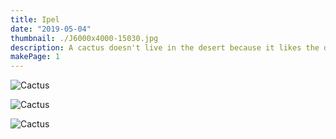 ```yaml
---
title: Ipel
date: "2019-05-04"
thumbnail: ./J6000x4000-15030.jpg
description: A cactus doesn't live in the desert because it likes the desert; it lives there because the desert hasn't killed it yet.
makePage: 1
---
```


![Cactus](./J6000x4000-15032.jpg)

![Cactus](./J6000x4000-15033.jpg)

![Cactus](./J6000x4000-15034.jpg)